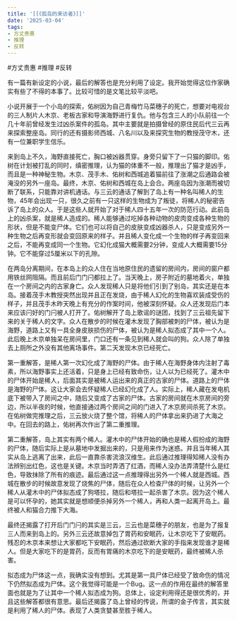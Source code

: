 ```yaml
---
title: '[[《孤岛的来访者》]]'
date: '2025-03-04'
tags:
- 方丈贵惠
- 推理
- 反转
---
```

#方丈贵惠  #推理 #反转 

有一篇有新设定的小说，最后的解答也是充分利用了设定。我开始觉得这位作家确实有些了不得的本事了。比较可惜的是文笔比较平淡吧。

小说开展于一个小岛的探索，佑树因为自己青梅竹马菜穗子的死亡，想要对电视台的三人制片人木京、老板古家和导演海野进行复仇。他与包含三人的小队前往一个几十年前曾经发生过凶杀案件的孤岛。其中主要就是拍摄曾经的原住民后代三云再来探索整座岛。同行的还有摄影师西城、八名川以及来探究生物的教授茂守木，还有一位兼职学生信乐。

来到岛上不久，海野直接死亡，胸口被凶器贯穿。身旁只留下了一只猫的脚印。佑树在计划被打乱的同时，缜密推理，认为猫的体重不一般，推理出了猫才是凶手，而且是一种神秘生物。木京、茂手木、佑树和西城追着猫前往了涨潮之后通路会被淹没的另外一座岛。最终，木京、佑树和西城在岛上会合。两座岛因为涨潮而被切断了联系，只能靠对讲机通话。与三云的通话了解到了岛上有一种名叫稀人的生物，45年会出现一只，很久之前有一只这样的生物成为了叛徒，将稀人的秘密告诉了岛上的众人。于是这些人就开始了对于稀人四十五年一次的防范行动。此前岛上的凶杀案，就是稀人造成的。稀人能够通过吃掉各种动物的皮肉变成各种生物的形状，但是不能变尸体。它们也可以将自己的皮肤变成凶器杀人，只是变成另外一种生物之后再变形就会变回原来的样子。并且稀人变化成一个生物的样子再变回来之后，不能再变成同一个生物。它幻化成猫大概需要2分钟，变成人大概需要15分钟。它不能穿过5厘米以下的孔隙。

在两岛分离期间，在本岛上的众人住在当地原住民的遗留的房间内，房间的窗户都用铁丝网阻隔。而且前后门门闩都拉上了。当天晚上，房子附近的墓地着火，单独在一个房间之内的古家身亡。众人发现稀人只是将他们引到了别岛，其实还是在本岛。接着茂手木教授突然出现并且正在发烧，由于稀人幻化的生物喜欢装成受伤的样子，并且茂手木昨天晚上有充分的作案时间，他被深刻怀疑。众人还发现后门本来应该闩好的门闩被人打开了。佑树解开了岛上歌谣的谜团，找到了三云祖先留下来的关于稀人的文字。众人在散步的时候在灌木发现了胸部被刺的尸体，被认为是海野，道路上又有一具全身皮肤损伤的尸体，被认为是稀人拟态成了其中一个人。此后晚上木京单独呆在房间里，门口还有一条见到稀人就会叫的狗。众人除了单独去上厕所之外没有其他离场事件。第二天发现木京已经死亡。

第一重解答，是稀人第一次幻化成了海野的尸体。由于稀人在海野身体内注射了毒素，所以海野事实上还活着，只是身上已经有致命伤，让人以为已经死了。灌木中的尸体开始是稀人，后面其实是被稀人运出来的真正的古家的尸体。道路上的尸体是海野的尸体。这让大家会去怀疑稀人已经幻化成了人。实际上，稀人藏在发电机底下被带入了房间之中，随后又变成了古家的尸体。古家的房间就在木京房间的旁边，所以半夜的时候，他直接通过两个房间之间的门进入了木京房间杀死了木京。在佑树做完推理之后，三云放火烧了整个馆，将稀人的尸体拿出来扔进了大海之中。在回去的路上，佑树再次作出了第二重推理。

第二重解答，岛上其实有两个稀人。灌木中的尸体开始的确也是稀人假扮成的海野的尸体，随后实际上是从墓地中发掘出来的，只是用来作为迷惑。并且当年稀人其实从岛上逃离了出来，此后一直靠杀害流浪汉维生。此后通过推理得知稀人没有办法辨别出红色，这也是关键。木京当时弄洒了红酒，而稀人没办法弄清楚什么是红色，导致抹除了所有的痕迹。最后通过这一点推理得出另外一个稀人就是西城。西城在散步的时候故意发现了烧焦的尸体，随后在众人检查尸体的时候，让另外一个稀人从灌木中的尸体拟态成了狗塔拉，随后和塔拉一起杀害了木京。因为这个稀人是可以怀孕的，她其实就是想顺便杀掉另外一个稀人，再和人类一起离开岛上。最终被人和猫合力推下大海。

最终还揭露了打开后门门闩的其实是三云，三云也是菜穗子的朋友，也是为了报复三人而来到岛上的。另外三云还故意掉包了胃药和安眠药，让木京吃下了安眠药。残忍的木京本来想让大家都吃下安眠药，然后通过砍断大家的手指来发现谁才是稀人。但是大家吃下的是胃药，反而有胃痛的木京吃下的是安眠药，最终被稀人杀害。

拟态成为尸体这一点，我确实没有想到。尤其是第一具尸体已经受了致命伤的情况下仍然拟态成为尸体。这个我觉得可能是一个Bug。这一点的作用在最终的解答里面也就是为了让其中一个稀人拟态成为狗。总体上，设定利用得还是很优秀的，并且这些解答都很有意思。最后还揭露了岛上曾经的传说，所谓的金子传言，其实就是利用了稀人的尸体。表现了人类贪婪甚至胜于稀人。
